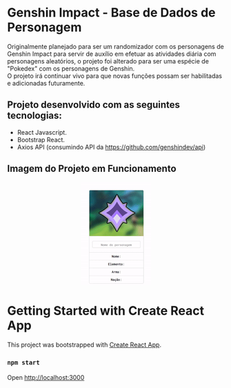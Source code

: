 # Genshin Impact - Base de Dados de Personagem
Originalmente planejado para ser um randomizador com os personagens de Genshin Impact para servir de 
auxílio em efetuar as atividades diária com personagens aleatórios, o projeto foi alterado para ser
uma espécie de "Pokedex" com os personagens de Genshin.<br>
O projeto irá continuar vivo para que novas funções possam ser habilitadas e adicionadas futuramente.
## Projeto desenvolvido com as seguintes tecnologias: 
- React Javascript. 
- Bootstrap React. 
- Axios API (consumindo API da https://github.com/genshindev/api)

## Imagem do Projeto em Funcionamento
<div align="center">
<img src="./src/images/genshin%20project.gif" alt="Gif do Projeto em funcionamento">
</div>

# Getting Started with Create React App
This project was bootstrapped with [Create React App](https://github.com/facebook/create-react-app).
### `npm start`
Open [http://localhost:3000](http://localhost:3000)

